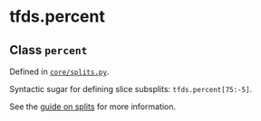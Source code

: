 <div itemscope itemtype="http://developers.google.com/ReferenceObject">
<meta itemprop="name" content="tfds.percent" />
<meta itemprop="path" content="Stable" />
</div>

# tfds.percent

## Class `percent`





Defined in [`core/splits.py`](https://github.com/tensorflow/datasets/tree/master/tensorflow_datasets/core/splits.py).

<!-- Placeholder for "Used in" -->

Syntactic sugar for defining slice subsplits: `tfds.percent[75:-5]`.

See the
[guide on splits](https://github.com/tensorflow/datasets/tree/master/docs/splits.md)
for more information.

